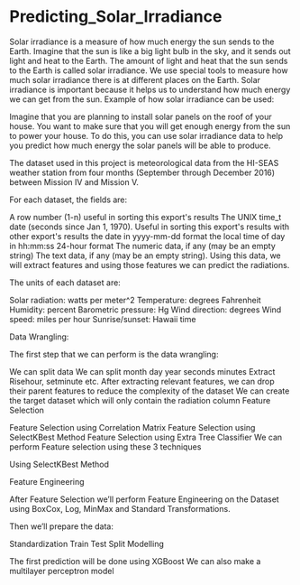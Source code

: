 # Predicting_Solar_Irradiance
Solar irradiance is a measure of how much energy the sun sends to the Earth. Imagine that the sun is like a big light bulb in the sky, and it sends out light and heat to the Earth. The amount of light and heat that the sun sends to the Earth is called solar irradiance. We use special tools to measure how much solar irradiance there is at different places on the Earth. Solar irradiance is important because it helps us to understand how much energy we can get from the sun. Example of how solar irradiance can be used:

Imagine that you are planning to install solar panels on the roof of your house. You want to make sure that you will get enough energy from the sun to power your house. To do this, you can use solar irradiance data to help you predict how much energy the solar panels will be able to produce.

The dataset used in this project is meteorological data from the HI-SEAS weather station from four months (September through December 2016) between Mission IV and Mission V.

For each dataset, the fields are:

A row number (1-n) useful in sorting this export's results The UNIX time_t date (seconds since Jan 1, 1970). Useful in sorting this export's results with other export's results the date in yyyy-mm-dd format the local time of day in hh:mm:ss 24-hour format The numeric data, if any (may be an empty string) The text data, if any (may be an empty string). Using this data, we will extract features and using those features we can predict the radiations.

The units of each dataset are:

Solar radiation: watts per meter^2
Temperature: degrees Fahrenheit
Humidity: percent
Barometric pressure: Hg
Wind direction: degrees
Wind speed: miles per hour
Sunrise/sunset: Hawaii time


Data Wrangling:

The first step that we can perform is the data wrangling:

We can split data
We can split month day year seconds minutes 
Extract Risehour, setminute etc.
After extracting relevant features, we can drop their parent features to reduce the complexity of the dataset
We can create the target dataset which will only contain the radiation column
Feature Selection

Feature Selection using Correlation Matrix
Feature Selection using SelectKBest Method
Feature Selection using Extra Tree Classifier
We can perform Feature selection using these 3 techniques

Using SelectKBest Method

Feature Engineering

After Feature Selection we’ll perform Feature Engineering on the Dataset using BoxCox, Log, MinMax and Standard Transformations.

Then we’ll prepare the data:

Standardization
Train Test Split
Modelling

The first prediction will be done using XGBoost
We can also make a multilayer perceptron model




